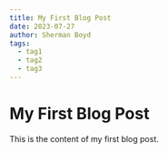 ```yaml
---
title: My First Blog Post
date: 2023-07-27
author: Sherman Boyd
tags: 
  - tag1
  - tag2
  - tag3
---
```

# My First Blog Post
This is the content of my first blog post.
